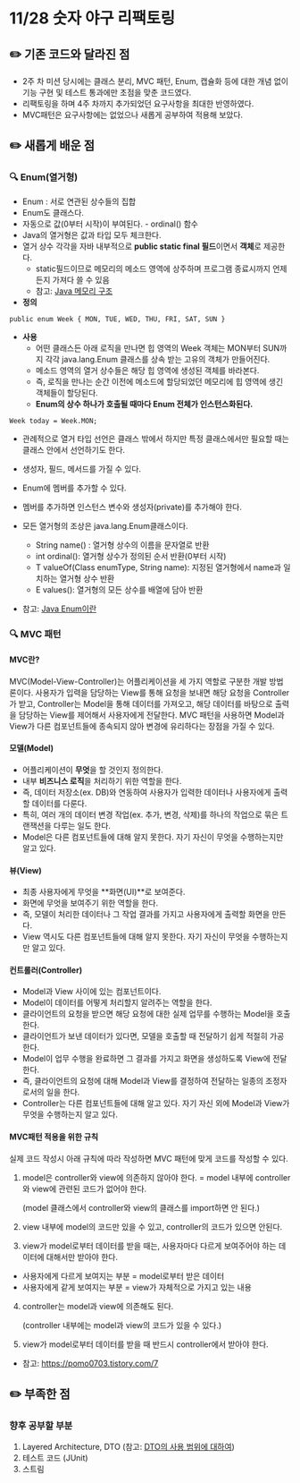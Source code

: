 # 11/28 숫자 야구 리팩토링

## ✏️ 기존 코드와 달라진 점
- 2주 차 미션 당시에는 클래스 분리, MVC 패턴, Enum, 캡슐화 등에 대한 개념 없이 기능 구현 및 테스트 통과에만 초점을 맞춘 코드였다.
- 리팩토링을 하며 4주 차까지 추가되었던 요구사항을 최대한 반영하였다.
- MVC패턴은 요구사항에는 없었으나 새롭게 공부하여 적용해 보았다.


## ✏️ 새롭게 배운 점
###  🔍 Enum(열거형)
- Enum : 서로 연관된 상수들의 집합
- Enum도 클래스다.
- 자동으로 값(0부터 시작)이 부여된다. - ordinal() 함수 
- Java의 열거형은 값과 타입 모두 체크한다.
- 열거 상수 각각을 자바 내부적으로 **public static final 필드**이면서 **객체**로 제공한다.
    - static필드이므로 메모리의 메소드 영역에 상주하며 프로그램 종료시까지 언제든지 가져다 쓸 수 있음
    - 참고: [Java 메모리 구조](https://coding-factory.tistory.com/830)
- **정의**
```
public enum Week { MON, TUE, WED, THU, FRI, SAT, SUN }
```
- **사용**
  - 어떤 클래스든 아래 로직을 만나면 힙 영역의 Week 객체는 MON부터 SUN까지 각각 java.lang.Enum 클래스를 상속 받는 고유의 객체가 만들어진다.
  - 메소드 영역의 열거 상수들은 해당 힙 영역에 생성된 객체를 바라본다.
  - 즉, 로직을 만나는 순간 이전에 메소드에 할당되었던 메모리에 힙 영역에 생긴 객체들이 할당된다.
  - **Enum의 상수 하나가 호출될 때마다 Enum 전체가 인스턴스화된다.**
```
Week today = Week.MON;
```
- 관례적으로 열거 타입 선언은 클래스 밖에서 하지만 특정 클래스에서만 필요할 때는 클래스 안에서 선언하기도 한다.
- 생성자, 필드, 메서드를 가질 수 있다.
- Enum에 멤버를 추가할 수 있다.
- 멤버를 추가하면 인스턴스 변수와 생성자(private)를 추가해야 한다.
- 모든 열거형의 조상은 java.lang.Enum클래스이다.
  - String name() : 열거형 상수의 이름을 문자열로 반환
  - int ordinal(): 열거형 상수가 정의된 순서 반환(0부터 시작)
  - T valueOf(Class<T> enumType, String name): 지정된 열거형에서 name과 일치하는 열거형 상수 반환
  - E values(): 열거형의 모든 상수를 배열에 담아 반환
  

- 참고: [Java Enum이란](https://honbabzone.com/java/java-enum/)

###  🔍 MVC 패턴
#### MVC란?
MVC(Model-View-Controller)는 어플리케이션을 세 가지 역할로 구분한 개발 방법론이다.
사용자가 입력을 담당하는 View를 통해 요청을 보내면 해당 요청을 Controller가 받고, Controller는 Model을 통해 데이터를 가져오고, 해당 데이터를 바탕으로 출력을 담당하는 View를 제어해서 사용자에게 전달한다. MVC 패턴을 사용하면 Model과 View가 다른 컴포넌트들에 종속되지 않아 변경에 유리하다는 장점을 가질 수 있다.
#### 모델(Model)
- 어플리케이션이 **무엇**을 할 것인지 정의한다.
- 내부 **비즈니스 로직**을 처리하기 위한 역할을 한다.
- 즉, 데이터 저장소(ex. DB)와 연동하여 사용자가 입력한 데이터나 사용자에게 출력할 데이터를 다룬다.
- 특히, 여러 개의 데이터 변경 작업(ex. 추가, 변경, 삭제)를 하나의 작업으로 묶은 트랜잭션을 다루는 일도 한다. 
- Model은 다른 컴포넌트들에 대해 알지 못한다. 자기 자신이 무엇을 수행하는지만 알고 있다.

#### 뷰(View)
- 최종 사용자에게 무엇을 **화면(UI)**로 보여준다.
- 화면에 무엇을 보여주기 위한 역할을 한다.
- 즉, 모델이 처리한 데이터나 그 작업 결과를 가지고 사용자에게 출력할 화면을 만든다.
- View 역시도 다른 컴포넌트들에 대해 알지 못한다. 자기 자신이 무엇을 수행하는지만 알고 있다.

#### 컨트롤러(Controller)
- Model과 View 사이에 있는 컴포넌트이다.
- Model이 데이터를 어떻게 처리할지 알려주는 역할을 한다.
- 클라이언트의 요청을 받으면 해당 요청에 대한 실제 업무를 수행하는 Model을 호출한다.
- 클라이언트가 보낸 데이터가 있다면, 모델을 호출할 때 전달하기 쉽게 적절히 가공한다.
- Model이 업무 수행을 완료하면 그 결과를 가지고 화면을 생성하도록 View에 전달한다.
- 즉, 클라이언트의 요청에 대해 Model과 View를 결정하여 전달하는 일종의 조정자로서의 일을 한다. 
- Controller는 다른 컴포넌트들에 대해 알고 있다. 자기 자신 외에 Model과 View가 무엇을 수행하는지 알고 있다.

#### MVC패턴 적용을 위한 규칙
실제 코드 작성시 아래 규칙에 따라 작성하면 MVC 패턴에 맞게 코드를 작성할 수 있다.
1. model은  controller와 view에 의존하지 않아야 한다.
   = model 내부에 controller와 view에 관련된 코드가 없어야 한다.

   (model 클래스에서 controller와 view의 클래스를 import하면 안 된다.)

2. view 내부에 model의 코드만 있을 수 있고, controller의 코드가 있으면 안된다.

3. view가 model로부터 데이터를 받을 때는, 사용자마다 다르게 보여주어야 하는 데이터에 대해서만 받아야 한다.
- 사용자에게 다르게 보여지는 부분 = model로부터 받은 데이터
- 사용자에게 같게 보여지는 부분 = view가 자체적으로 가지고 있는 내용

4. controller는 model과 view에 의존해도 된다.

   (controller 내부에는 model과 view의 코드가 있을 수 있다.)

5. view가 model로부터 데이터를 받을 때 반드시 controller에서 받아야 한다.


- 참고: https://pomo0703.tistory.com/7


## ✏️ 부족한 점
### 향후 공부할 부분
1. Layered Architecture, DTO (참고: [DTO의 사용 범위에 대하여](https://tecoble.techcourse.co.kr/post/2021-04-25-dto-layer-scope/))
2. 테스트 코드 (JUnit)
3. 스트림